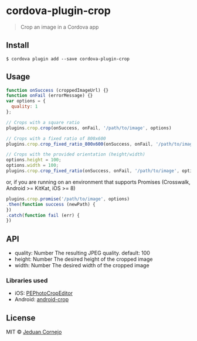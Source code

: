 # cordova-plugin-crop

> Crop an image in a Cordova app


## Install

```
$ cordova plugin add --save cordova-plugin-crop
```


## Usage

```js
function onSuccess (croppedImageUrl) {}
function onFail (errorMessage) {}
var options = {
  quality: 1
};

// Crops with a square ratio
plugins.crop.crop(onSuccess, onFail, '/path/to/image', options)

// Crops with a fixed ratio of 800x600
plugins.crop.crop_fixed_ratio_800x600(onSuccess, onFail, '/path/to/image', options)

// Crops with the provided orientation (height/width)
options.height = 100;
options.width = 100;
plugins.crop.crop_fixed_ratio(onSuccess, onFail, '/path/to/image', options)
```

or, if you are running on an environment that supports Promises
(Crosswalk, Android >= KitKat, iOS >= 8)

```js
plugins.crop.promise('/path/to/image', options)
.then(function success (newPath) {
})
.catch(function fail (err) {
})
```

## API

 * quality: Number
The resulting JPEG quality. default: 100
 * height: Number
The desired height of the cropped image
 * width: Number
The desired width of the cropped image

### Libraries used

 * iOS: [PEPhotoCropEditor](https://github.com/kishikawakatsumi/PEPhotoCropEditor)
 * Android: [android-crop](https://github.com/jdamcd/android-crop)

## License

MIT © [Jeduan Cornejo](https://github.com/jeduan)
